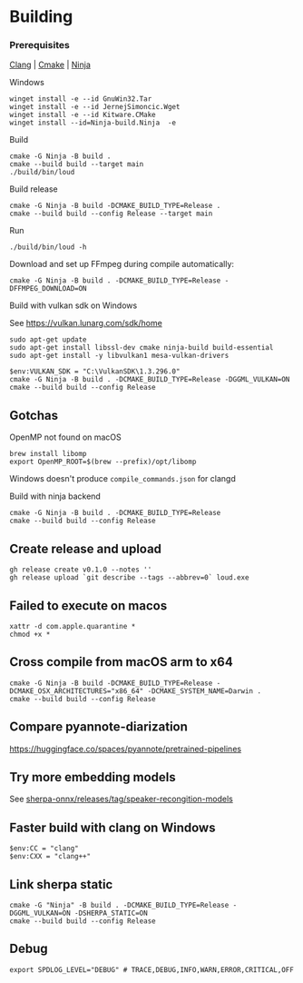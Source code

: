 # Building

### Prerequisites

[Clang](https://releases.llvm.org/download.html) | [Cmake](https://cmake.org/download/) | [Ninja](https://ninja-build.org/)

Windows

```console
winget install -e --id GnuWin32.Tar
winget install -e --id JernejSimoncic.Wget
winget install -e --id Kitware.CMake
winget install --id=Ninja-build.Ninja  -e
```

Build

```console
cmake -G Ninja -B build .
cmake --build build --target main
./build/bin/loud
```

Build release

```console
cmake -G Ninja -B build -DCMAKE_BUILD_TYPE=Release .
cmake --build build --config Release --target main
```

Run

```console
./build/bin/loud -h
```

Download and set up FFmpeg during compile automatically:

```console
cmake -G Ninja -B build . -DCMAKE_BUILD_TYPE=Release -DFFMPEG_DOWNLOAD=ON
```

Build with vulkan sdk on Windows

See https://vulkan.lunarg.com/sdk/home

```console
sudo apt-get update
sudo apt-get install libssl-dev cmake ninja-build build-essential
sudo apt-get install -y libvulkan1 mesa-vulkan-drivers
```

```console
$env:VULKAN_SDK = "C:\VulkanSDK\1.3.296.0"
cmake -G Ninja -B build . -DCMAKE_BUILD_TYPE=Release -DGGML_VULKAN=ON
cmake --build build --config Release
```

## Gotchas

OpenMP not found on macOS

```console
brew install libomp
export OpenMP_ROOT=$(brew --prefix)/opt/libomp
```

Windows doesn't produce `compile_commands.json` for clangd

Build with ninja backend

```console
cmake -G Ninja -B build . -DCMAKE_BUILD_TYPE=Release
cmake --build build --config Release
```

## Create release and upload

```console
gh release create v0.1.0 --notes ''
gh release upload `git describe --tags --abbrev=0` loud.exe
```

## Failed to execute on macos

```console
xattr -d com.apple.quarantine *
chmod +x *
```

## Cross compile from macOS arm to x64

```console
cmake -G Ninja -B build -DCMAKE_BUILD_TYPE=Release -DCMAKE_OSX_ARCHITECTURES="x86_64" -DCMAKE_SYSTEM_NAME=Darwin .
cmake --build build --config Release
```

## Compare pyannote-diarization

https://huggingface.co/spaces/pyannote/pretrained-pipelines

## Try more embedding models

See [sherpa-onnx/releases/tag/speaker-recongition-models](https://github.com/k2-fsa/sherpa-onnx/releases/tag/speaker-recongition-models)

## Faster build with clang on Windows

```console
$env:CC = "clang"
$env:CXX = "clang++"
```

## Link sherpa static

```console
cmake -G "Ninja" -B build . -DCMAKE_BUILD_TYPE=Release -DGGML_VULKAN=ON -DSHERPA_STATIC=ON
cmake --build build --config Release
```

## Debug

```console
export SPDLOG_LEVEL="DEBUG" # TRACE,DEBUG,INFO,WARN,ERROR,CRITICAL,OFF
```